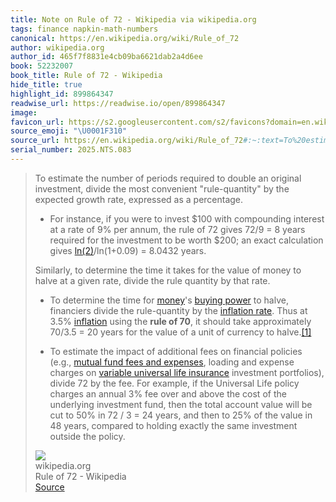 ```yaml
---
title: Note on Rule of 72 - Wikipedia via wikipedia.org
tags: finance napkin-math-numbers
canonical: https://en.wikipedia.org/wiki/Rule_of_72
author: wikipedia.org
author_id: 465f7f8831e4cb09ba6621dab2a4d6ee
book: 52232007
book_title: Rule of 72 - Wikipedia
hide_title: true
highlight_id: 899864347
readwise_url: https://readwise.io/open/899864347
image:
favicon_url: https://s2.googleusercontent.com/s2/favicons?domain=en.wikipedia.org
source_emoji: "\U0001F310"
source_url: https://en.wikipedia.org/wiki/Rule_of_72#:~:text=To%20estimate%20the,outside%20the%20policy.
serial_number: 2025.NTS.083
---
```

> To estimate the number of periods required to double an original investment, divide the most convenient "rule-quantity" by the expected growth rate, expressed as a percentage.
> 
> - For instance, if you were to invest $100 with compounding interest at a rate of 9% per annum, the rule of 72 gives 72/9 = 8 years required for the investment to be worth $200; an exact calculation gives [ln(2)](https://en.wikipedia.org/wiki/Natural_logarithm_of_2)/ln(1+0.09) = 8.0432 years.
> 
> Similarly, to determine the time it takes for the value of money to halve at a given rate, divide the rule quantity by that rate.
> 
> - To determine the time for [money](https://en.wikipedia.org/wiki/Money)'s [buying power](https://en.wikipedia.org/wiki/Purchasing_power) to halve, financiers divide the rule-quantity by the [inflation rate](https://en.wikipedia.org/wiki/Inflation_rate). Thus at 3.5% [inflation](https://en.wikipedia.org/wiki/Inflation) using the **rule of 70**, it should take approximately 70/3.5 = 20 years for the value of a unit of currency to halve.[[1]](https://en.wikipedia.org/wiki/Rule_of_72/#cite_note-Meadows-1)
> 
> - To estimate the impact of additional fees on financial policies (e.g., [mutual fund fees and expenses](https://en.wikipedia.org/wiki/Mutual_fund_fees_and_expenses), loading and expense charges on [variable universal life insurance](https://en.wikipedia.org/wiki/Variable_universal_life_insurance) investment portfolios), divide 72 by the fee. For example, if the Universal Life policy charges an annual 3% fee over and above the cost of the underlying investment fund, then the total account value will be cut to 50% in 72 / 3 = 24 years, and then to 25% of the value in 48 years, compared to holding exactly the same investment outside the policy.
> <div class="quoteback-footer"><div class="quoteback-avatar"><img class="mini-favicon" src="https://s2.googleusercontent.com/s2/favicons?domain=en.wikipedia.org"></div><div class="quoteback-metadata"><div class="metadata-inner"><span style="display:none">FROM:</span><div aria-label="wikipedia.org" class="quoteback-author"> wikipedia.org</div><div aria-label="Rule of 72 - Wikipedia" class="quoteback-title"> Rule of 72 - Wikipedia</div></div></div><div class="quoteback-backlink"><a target="_blank" aria-label="go to the full text of this quotation" rel="noopener" href="https://en.wikipedia.org/wiki/Rule_of_72#:~:text=To%20estimate%20the,outside%20the%20policy." class="quoteback-arrow"> Source</a></div></div>